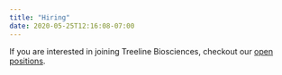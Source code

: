 ```yaml
---
title: "Hiring"
date: 2020-05-25T12:16:08-07:00
---
```


If you are interested in joining Treeline Biosciences, checkout our [open positions](https://boards.greenhouse.io/treelinebiosciences).